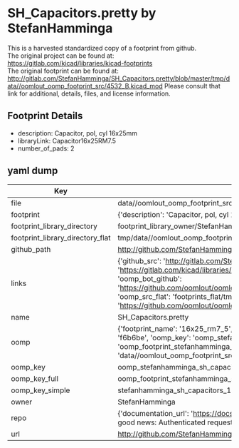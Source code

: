 # SH_Capacitors.pretty by StefanHamminga  
This is a harvested standardized copy of a footprint from github.  
The original project can be found at:  
https://gitlab.com/kicad/libraries/kicad-footprints  
The original footprint can be found at:
http://gitlab.com/StefanHamminga/SH_Capacitors.pretty/blob/master/tmp/data//oomlout_oomp_footprint_src/4532_B.kicad_mod
Please consult that link for additional, details, files, and license information.  
## Footprint Details
* description: Capacitor, pol, cyl 16x25mm  
* libraryLink: Capacitor16x25RM7.5  
* number_of_pads: 2  
## yaml dump  
| Key | Value |  
| --- | --- |  
| file | data//oomlout_oomp_footprint_src/SH_Capacitors.pretty/16x25_RM7.5.kicad_mod |  
| footprint | {'description': 'Capacitor, pol, cyl 16x25mm', 'libraryLink': 'Capacitor16x25RM7.5', 'number_of_pads': 2} |  
| footprint_library_directory | footprint_library_owner/StefanHamminga_SH_Capacitors.pretty |  
| footprint_library_directory_flat | tmp/data//oomlout_oomp_footprint_src/footprints_flat/stefanhamminga_sh_capacitors_16x25_rm7_5/working |  
| github_path | http://github.com/StefanHamminga/SH_Capacitors.pretty/blob/master/tmp/data//oomlout_oomp_footprint_src/16x25_RM7.5.kicad_mod |  
| links | {'github_src': 'http://gitlab.com/StefanHamminga/SH_Capacitors.pretty/blob/master/tmp/data//oomlout_oomp_footprint_src/4532_B.kicad_mod', 'github_src_repo': 'https://gitlab.com/kicad/libraries/kicad-footprints', 'oomp_bot': 'tmp/data//oomlout_oomp_footprint_src/footprints/stefanhamminga_sh_capacitors_16x25_rm7_5/working', 'oomp_bot_github': 'https://github.com/oomlout/oomlout_oomp_footprint_bot/tree/main/tmp/data//oomlout_oomp_footprint_src/footprints/stefanhamminga_sh_capacitors_16x25_rm7_5/working', 'oomp_src_flat': 'footprints_flat/tmp/data//oomlout_oomp_footprint_src/footprints_flat/stefanhamminga_sh_capacitors_16x25_rm7_5/working', 'oomp_src_flat_github': 'https://github.com/oomlout/oomlout_oomp_footprint_src/tree/main/tmp/data//oomlout_oomp_footprint_src/footprints_flat/stefanhamminga_sh_capacitors_16x25_rm7_5/working'} |  
| name | SH_Capacitors.pretty |  
| oomp | {'footprint_name': '16x25_rm7_5', 'library_name': 'sh_capacitors', 'md5': 'f6b6be5cb2684da0d8800870b848572f', 'md5_10': 'f6b6be5cb2', 'md5_5': 'f6b6b', 'md5_6': 'f6b6be', 'oomp_key': 'oomp_stefanhamminga_sh_capacitors_16x25_rm7_5', 'oomp_key_extra': 'oomp_footprint_stefanhamminga_sh_capacitors_16x25_rm7_5', 'oomp_key_full': 'oomp_footprint_stefanhamminga_sh_capacitors_16x25_rm7_5_f6b6be', 'oomp_key_simple': 'stefanhamminga_sh_capacitors_16x25_rm7_5', 'original_filename': 'data//oomlout_oomp_footprint_src/SH_Capacitors.pretty/16x25_RM7.5.kicad_mod', 'owner_name': 'stefanhamminga'} |  
| oomp_key | oomp_stefanhamminga_sh_capacitors_16x25_rm7_5 |  
| oomp_key_full | oomp_footprint_stefanhamminga_sh_capacitors_16x25_rm7_5 |  
| oomp_key_simple | stefanhamminga_sh_capacitors_16x25_rm7_5 |  
| owner | StefanHamminga |  
| repo | {'documentation_url': 'https://docs.github.com/rest/overview/resources-in-the-rest-api#rate-limiting', 'message': "API rate limit exceeded for 84.66.142.224. (But here's the good news: Authenticated requests get a higher rate limit. Check out the documentation for more details.)"} |  
| url | http://github.com/StefanHamminga/SH_Capacitors.pretty |  

